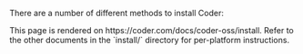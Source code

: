 There are a number of different methods to install Coder:

<children>
  This page is rendered on https://coder.com/docs/coder-oss/install. Refer to the other documents in the `install/` directory for per-platform instructions.
</children>
